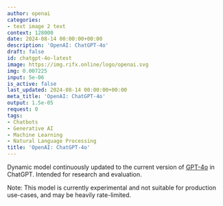 ```yaml
---
author: openai
categories:
- text image 2 text
context: 128000
date: 2024-08-14 00:00:00+00:00
description: 'OpenAI: ChatGPT-4o'
draft: false
id: chatgpt-4o-latest
image: https://img.rifx.online/logo/openai.svg
img: 0.007225
input: 5e-06
is_active: false
last_updated: 2024-08-14 00:00:00+00:00
meta_title: 'OpenAI: ChatGPT-4o'
output: 1.5e-05
request: 0
tags:
- Chatbots
- Generative AI
- Machine Learning
- Natural Language Processing
title: 'OpenAI: ChatGPT-4o'
---
```







Dynamic model continuously updated to the current version of [GPT-4o](/openai/gpt-4o) in ChatGPT. Intended for research and evaluation.

Note: This model is currently experimental and not suitable for production use-cases, and may be heavily rate-limited.

